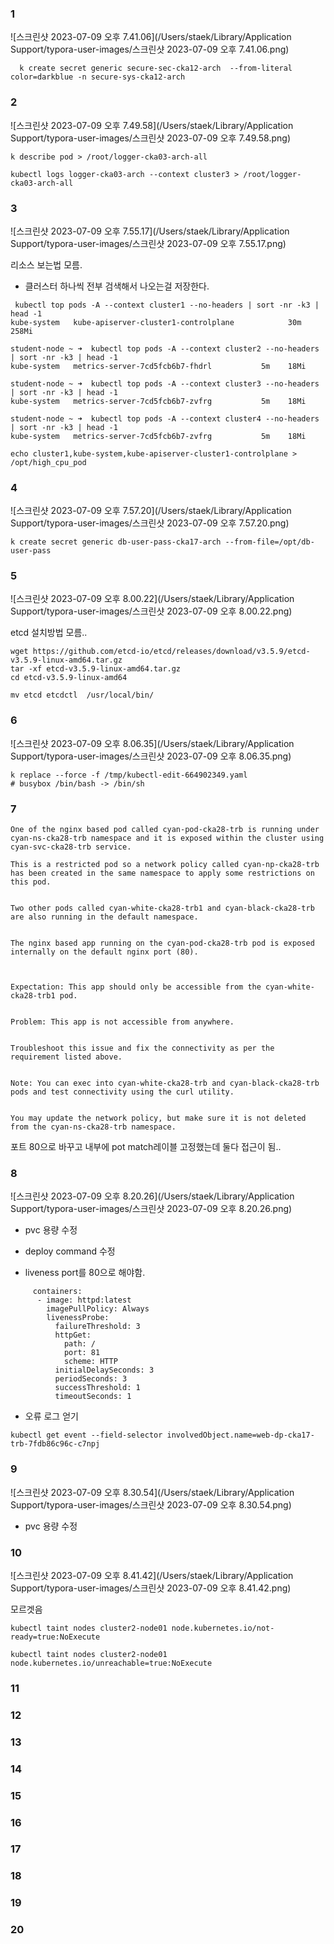 ### 1

![스크린샷 2023-07-09 오후 7.41.06](/Users/staek/Library/Application Support/typora-user-images/스크린샷 2023-07-09 오후 7.41.06.png)



~~~
  k create secret generic secure-sec-cka12-arch  --from-literal color=darkblue -n secure-sys-cka12-arch
~~~





### 2

![스크린샷 2023-07-09 오후 7.49.58](/Users/staek/Library/Application Support/typora-user-images/스크린샷 2023-07-09 오후 7.49.58.png)

~~~
k describe pod > /root/logger-cka03-arch-all
~~~



~~~
kubectl logs logger-cka03-arch --context cluster3 > /root/logger-cka03-arch-all
~~~



### 3

![스크린샷 2023-07-09 오후 7.55.17](/Users/staek/Library/Application Support/typora-user-images/스크린샷 2023-07-09 오후 7.55.17.png)

리소스 보는법 모름.



- 클러스터 하나씩 전부 검색해서 나오는걸 저장한다.

~~~
 kubectl top pods -A --context cluster1 --no-headers | sort -nr -k3 | head -1
kube-system   kube-apiserver-cluster1-controlplane            30m   258Mi   

student-node ~ ➜  kubectl top pods -A --context cluster2 --no-headers | sort -nr -k3 | head -1
kube-system   metrics-server-7cd5fcb6b7-fhdrl           5m    18Mi   

student-node ~ ➜  kubectl top pods -A --context cluster3 --no-headers | sort -nr -k3 | head -1
kube-system   metrics-server-7cd5fcb6b7-zvfrg           5m    18Mi   

student-node ~ ➜  kubectl top pods -A --context cluster4 --no-headers | sort -nr -k3 | head -1
kube-system   metrics-server-7cd5fcb6b7-zvfrg           5m    18Mi   

~~~



~~~
echo cluster1,kube-system,kube-apiserver-cluster1-controlplane > /opt/high_cpu_pod
~~~





### 4

![스크린샷 2023-07-09 오후 7.57.20](/Users/staek/Library/Application Support/typora-user-images/스크린샷 2023-07-09 오후 7.57.20.png)

~~~
k create secret generic db-user-pass-cka17-arch --from-file=/opt/db-user-pass
~~~



### 5

![스크린샷 2023-07-09 오후 8.00.22](/Users/staek/Library/Application Support/typora-user-images/스크린샷 2023-07-09 오후 8.00.22.png)

etcd 설치방법 모름..

~~~
wget https://github.com/etcd-io/etcd/releases/download/v3.5.9/etcd-v3.5.9-linux-amd64.tar.gz
tar -xf etcd-v3.5.9-linux-amd64.tar.gz
cd etcd-v3.5.9-linux-amd64
~~~

~~~
mv etcd etcdctl  /usr/local/bin/
~~~





### 6

![스크린샷 2023-07-09 오후 8.06.35](/Users/staek/Library/Application Support/typora-user-images/스크린샷 2023-07-09 오후 8.06.35.png)

~~~
k replace --force -f /tmp/kubectl-edit-664902349.yaml
# busybox /bin/bash -> /bin/sh
~~~



### 7

~~~
One of the nginx based pod called cyan-pod-cka28-trb is running under cyan-ns-cka28-trb namespace and it is exposed within the cluster using cyan-svc-cka28-trb service.

This is a restricted pod so a network policy called cyan-np-cka28-trb has been created in the same namespace to apply some restrictions on this pod.


Two other pods called cyan-white-cka28-trb1 and cyan-black-cka28-trb are also running in the default namespace.


The nginx based app running on the cyan-pod-cka28-trb pod is exposed internally on the default nginx port (80).



Expectation: This app should only be accessible from the cyan-white-cka28-trb1 pod.


Problem: This app is not accessible from anywhere.


Troubleshoot this issue and fix the connectivity as per the requirement listed above.


Note: You can exec into cyan-white-cka28-trb and cyan-black-cka28-trb pods and test connectivity using the curl utility.


You may update the network policy, but make sure it is not deleted from the cyan-ns-cka28-trb namespace.
~~~



포트 80으로 바꾸고 내부에 pot match레이블 고정했는데 둘다 접근이 됨..





### 8

![스크린샷 2023-07-09 오후 8.20.26](/Users/staek/Library/Application Support/typora-user-images/스크린샷 2023-07-09 오후 8.20.26.png)

- pvc 용량 수정
- deploy command 수정



- liveness port를 80으로 해야함.

~~~
     containers:
      - image: httpd:latest
        imagePullPolicy: Always
        livenessProbe:
          failureThreshold: 3
          httpGet:
            path: /
            port: 81
            scheme: HTTP
          initialDelaySeconds: 3
          periodSeconds: 3
          successThreshold: 1
          timeoutSeconds: 1
~~~



- 오류 로그 얻기

~~~
kubectl get event --field-selector involvedObject.name=web-dp-cka17-trb-7fdb86c96c-c7npj
~~~









### 9

![스크린샷 2023-07-09 오후 8.30.54](/Users/staek/Library/Application Support/typora-user-images/스크린샷 2023-07-09 오후 8.30.54.png)

- pvc 용량 수정



### 10

![스크린샷 2023-07-09 오후 8.41.42](/Users/staek/Library/Application Support/typora-user-images/스크린샷 2023-07-09 오후 8.41.42.png)



모르겟음





~~~
kubectl taint nodes cluster2-node01 node.kubernetes.io/not-ready=true:NoExecute

kubectl taint nodes cluster2-node01 node.kubernetes.io/unreachable=true:NoExecute
~~~





### 11





### 12





### 13





### 14





### 15





### 16





### 17





### 18





### 19



### 20













































































